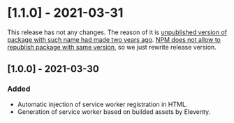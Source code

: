 # [1.1.0] - 2021-03-31

This release has not any changes. The reason of it is [unpublished version of package with such name had made two years ago](https://registry.npmjs.org/eleventy-plugin-workbox). [NPM does not allow to republish package with same version](https://docs.npmjs.com/cli/v7/commands/npm-unpublish#description), so we just rewrite release version.

## [1.0.0] - 2021-03-30

### Added

- Automatic injection of service worker registration in HTML.
- Generation of service worker based on builded assets by Eleventy.
